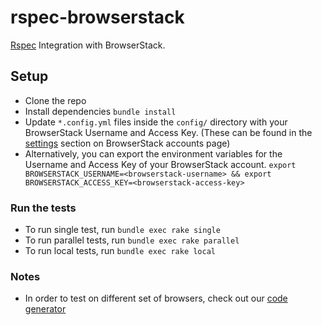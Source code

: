 # rspec-browserstack

[Rspec](http://rspec.info/) Integration with BrowserStack.

## Setup

- Clone the repo
- Install dependencies `bundle install`
- Update `*.config.yml` files inside the `config/` directory with your BrowserStack Username and Access Key. (These can be found in the [settings](https://www.browserstack.com/accounts/settings) section on BrowserStack accounts page)
- Alternatively, you can export the environment variables for the Username and Access Key of your BrowserStack account. `export BROWSERSTACK_USERNAME=<browserstack-username> && export BROWSERSTACK_ACCESS_KEY=<browserstack-access-key>`

### Run the tests

- To run single test, run `bundle exec rake single`
- To run parallel tests, run `bundle exec rake parallel`
- To run local tests, run `bundle exec rake local`

### Notes

- In order to test on different set of browsers, check out our [code generator](https://www.browserstack.com/automate/python#setting-os-and-browser)
